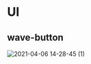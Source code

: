 # UI
## wave-button
![2021-04-06 14-28-45 (1)](https://user-images.githubusercontent.com/73355761/113727807-24e85e80-96fe-11eb-8e57-002e680764dc.gif)
